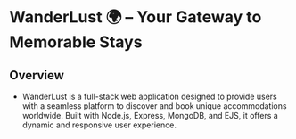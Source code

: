 # WanderLust 🌍 – Your Gateway to Memorable Stays
## Overview
- WanderLust is a full-stack web application designed to provide users with a seamless platform to discover and book unique accommodations worldwide. Built with Node.js, Express, MongoDB, and EJS, it offers a dynamic and responsive user experience.
